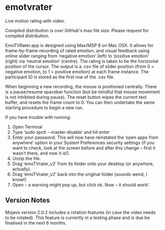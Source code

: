 # emotvrater
Live motion rating with video. 

Compiled distribution is over GitHub's max file size. Please request for compiled distribution.

EmoTVRater.app is designed using Max/MSP 8 on Mac OSX. It allows for frame-by-frame recording of rated emotion, and visual feedback using online slider ranging from ‘negative emotion’ (left) to ‘positive emotion’ (right) via ‘neutral emotion’ (centre). The rating is taken to be the horizontal position of the cursor. The output is a .csv file of slider position (from 0 = negative emotion, to 1 = positive emotion) at each frame instance. The participant ID is stored as the first row of the .csv file. 

When beginning a new recording, the mouse is positioned centrally. There is a pause/resume spacebar function (but be mindful that mouse movement is not inhibited during pause). The reset button wipes the current text buffer, and resets the frame count to 0. You can then undertake the same starting procedure to begin a new run.


If you have trouble with running:

1. Open Terminal
2. Type ‘sudo spctl --master-disable’ and hit enter
3. Enter your password. This will now have reinstated the ‘open apps from anywhere’ option in your System Preferences security settings (if you want to check, look at the screen before and after this change – first it wasn’t there, and now it is!).
4. Unzip the file.
5. Drag ‘emoTVrater_v2’ from its folder onto your desktop (or anywhere, actually).
6. Drag ‘emoTVrater_v2’ back into the original folder (sounds weird, I know!)
7. Open – a warning might pop up, but click ok. Now – it should work!

## Version Notes
Mojave version 2.0.2 includes a rotation features (in case the video needs to be rotated). This feature is currently in a testing phase and is due be finalised in the next 6 months.
